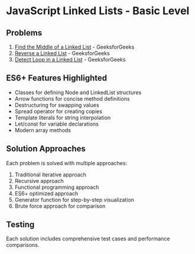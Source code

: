 # JavaScript Linked Lists - Basic Level

## Problems

1. [Find the Middle of a Linked List](question1.txt) - GeeksforGeeks
2. [Reverse a Linked List](question2.txt) - GeeksforGeeks
3. [Detect Loop in a Linked List](question3.txt) - GeeksforGeeks

## ES6+ Features Highlighted

- Classes for defining Node and LinkedList structures
- Arrow functions for concise method definitions
- Destructuring for swapping values
- Spread operator for creating copies
- Template literals for string interpolation
- Let/const for variable declarations
- Modern array methods

## Solution Approaches

Each problem is solved with multiple approaches:

1. Traditional iterative approach
2. Recursive approach
3. Functional programming approach
4. ES6+ optimized approach
5. Generator function for step-by-step visualization
6. Brute force approach for comparison

## Testing

Each solution includes comprehensive test cases and performance comparisons.
